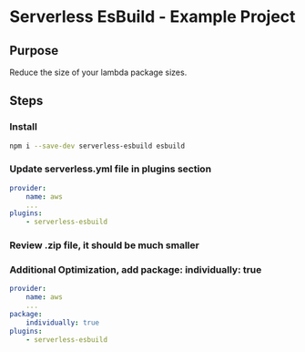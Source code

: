 # Serverless EsBuild - Example Project

## Purpose

Reduce the size of your lambda package sizes.

## Steps

### Install

```bash
npm i --save-dev serverless-esbuild esbuild

```

### Update serverless.yml file in plugins section

```yaml
provider:
    name: aws
    ...
plugins:
    - serverless-esbuild
```

### Review .zip file, it should be much smaller

### Additional Optimization, add package: individually: true

```yaml
provider:
    name: aws
    ...
package:
    individually: true
plugins:
    - serverless-esbuild
```